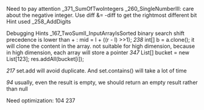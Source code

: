 Need to pay attention
_371_SumOfTwoIntegers
_260_SingleNumberIII:
    care about the negative integer. Use diff &= -diff to get the rightmost different bit
Hint used
_258_AddDigits

Debugging Hints
_167_TwoSumII_InputArrayIsSorted
    binary search
    shift precedence is lower than + : mid = l + ((r - l) >>1);
_238_
    int[] b = a.clone(); it will clone the content in the array. not suitable for high dimension, because in high dimension, each array will store a pointer
_347_
    List<Integer>[] bucket = new List[123];
    res.addAll(bucket[i]);

_217_
    set.add will avoid duplicate. And set.contains() will take a lot of time

_94_
    usually, even the result is empty, we should return an empty result rather than null

Need optimization:
104
237

